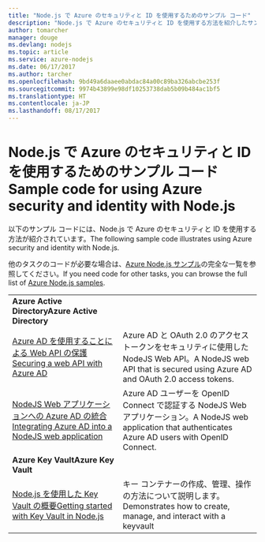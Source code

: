 ```yaml
---
title: "Node.js で Azure のセキュリティと ID を使用するためのサンプル コード"
description: "Node.js で Azure のセキュリティと ID を使用する方法を紹介したサンプル コード。"
author: tomarcher
manager: douge
ms.devlang: nodejs
ms.topic: article
ms.service: azure-nodejs
ms.date: 06/17/2017
ms.author: tarcher
ms.openlocfilehash: 9bd49a6daaee0abdac84a00c89ba326abcbe253f
ms.sourcegitcommit: 9974b43899e98df10253738dab5b09b484ac1bf5
ms.translationtype: HT
ms.contentlocale: ja-JP
ms.lasthandoff: 08/17/2017
---
```

# <a name="sample-code-for-using-azure-security-and-identity-with-nodejs"></a><span data-ttu-id="15b92-103">Node.js で Azure のセキュリティと ID を使用するためのサンプル コード</span><span class="sxs-lookup"><span data-stu-id="15b92-103">Sample code for using Azure security and identity with Node.js</span></span>

<span data-ttu-id="15b92-104">以下のサンプル コードには、Node.js で Azure のセキュリティと ID を使用する方法が紹介されています。</span><span class="sxs-lookup"><span data-stu-id="15b92-104">The following sample code illustrates using Azure security and identity with Node.js.</span></span>

<span data-ttu-id="15b92-105">他のタスクのコードが必要な場合は、[Azure Node.js サンプル](https://azure.microsoft.com/resources/samples/?term=nodejs)の完全な一覧を参照してください。</span><span class="sxs-lookup"><span data-stu-id="15b92-105">If you need code for other tasks, you can browse the full list of [Azure Node.js samples](https://azure.microsoft.com/resources/samples/?term=nodejs).</span></span>

| | |
|---|---|
| <span data-ttu-id="15b92-106">**Azure Active Directory**</span><span class="sxs-lookup"><span data-stu-id="15b92-106">**Azure Active Directory**</span></span> ||
| [<span data-ttu-id="15b92-107">Azure AD を使用することによる Web API の保護</span><span class="sxs-lookup"><span data-stu-id="15b92-107">Securing a web API with Azure AD</span></span>](https://azure.microsoft.com/resources/samples/active-directory-node-webapi/) | <span data-ttu-id="15b92-108">Azure AD と OAuth 2.0 のアクセス トークンをセキュリティに使用した NodeJS Web API。</span><span class="sxs-lookup"><span data-stu-id="15b92-108">A NodeJS web API that is secured using Azure AD and OAuth 2.0 access tokens.</span></span> |
| [<span data-ttu-id="15b92-109">NodeJS Web アプリケーションへの Azure AD の統合</span><span class="sxs-lookup"><span data-stu-id="15b92-109">Integrating Azure AD into a NodeJS web application</span></span>](https://azure.microsoft.com/resources/samples/active-directory-node-webapp-openidconnect/) | <span data-ttu-id="15b92-110">Azure AD ユーザーを OpenID Connect で認証する NodeJS Web アプリケーション。</span><span class="sxs-lookup"><span data-stu-id="15b92-110">A NodeJS web application that authenticates Azure AD users with OpenID Connect.</span></span> |
| <span data-ttu-id="15b92-111">**Azure Key Vault**</span><span class="sxs-lookup"><span data-stu-id="15b92-111">**Azure Key Vault**</span></span> ||
| [<span data-ttu-id="15b92-112">Node.js を使用した Key Vault の概要</span><span class="sxs-lookup"><span data-stu-id="15b92-112">Getting started with Key Vault in Node.js</span></span>](https://azure.microsoft.com/resources/samples/key-vault-node-getting-started/) | <span data-ttu-id="15b92-113">キー コンテナーの作成、管理、操作の方法について説明します。</span><span class="sxs-lookup"><span data-stu-id="15b92-113">Demonstrates how to create, manage, and interact with a keyvault</span></span> |

